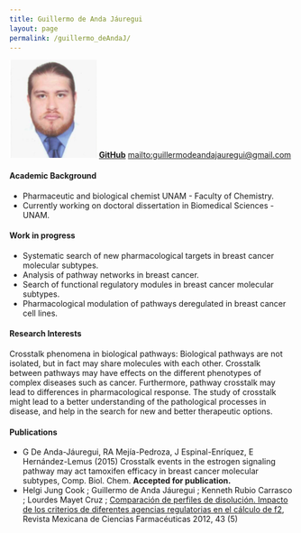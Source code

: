 ```yaml
---
title: Guillermo de Anda Jáuregui
layout: page
permalink: /guillermo_deAndaJ/
---
```


![image](/images/Profiles/memo.jpg)
**[GitHub][2]**
<mailto:guillermodeandajauregui@gmail.com>

#### Academic Background

* Pharmaceutic and biological chemist  UNAM - Faculty of Chemistry.
* Currently working on doctoral dissertation in Biomedical Sciences - UNAM.

#### Work in progress
* Systematic search of new pharmacological targets in breast cancer molecular subtypes.
* Analysis of pathway networks in breast cancer.
* Search of functional regulatory modules in breast cancer molecular subtypes.
* Pharmacological modulation of pathways deregulated in breast cancer cell lines.

#### Research Interests
Crosstalk phenomena in biological pathways: Biological pathways are not
isolated, but in fact may share molecules with each other. Crosstalk between
pathways may have effects on the different phenotypes of complex diseases such
as cancer. Furthermore, pathway crosstalk may lead to differences in
pharmacological response. The study of crosstalk might lead to a better
understanding of the pathological processes in disease, and help in the search
for new and better therapeutic options.

#### Publications
* G De Anda-Jáuregui, RA Mejía-Pedroza, J Espinal-Enríquez, E Hernández-Lemus
(2015) Crosstalk events in the estrogen signaling pathway may act tamoxifen
efficacy in breast cancer molecular subtypes, Comp. Biol. Chem. **Accepted
for publication.**
* Helgi Jung Cook ; Guillermo de Anda Jáuregui ; Kenneth Rubio Carrasco ;
Lourdes Mayet Cruz ; [Comparación de perfiles de disolución. Impacto de los
criterios de diferentes agencias regulatorias en el cálculo de f2][5],
Revista Mexicana de Ciencias Farmacéuticas 2012, 43 (5)


[2]: https://github.com/guillermodeandajauregui
[5]:http://asociacionfarmaceuticamexicana.org.mx/revistas/2012/RMCF%20V43-3/ARTICULOS%20PDF/COMPARACION%20DE%20PERFILES%20DE%20DISOLUCION.%20IMPACTO%20DE%20LOS%20CRITERIOS%20DE%20DIFERENTES%20AGENCIAS%20REGULATORIAS%20EN%20EL%20CALCULO%20DE%20f2.pdf
